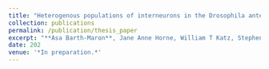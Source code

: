 ```yaml
---
title: "Heterogenous populations of interneurons in the Drosophila antennal lobe support distinct computations and provide flexible coding across shifts in input statistics"
collection: publications
permalink: /publication/thesis_paper
excerpt: "**Asa Barth-Maron**, Jane Anne Horne, William T Katz, Stephen M Plaza, Louis K Scheffer, Isabel D'Alessandro, Ian A Meinertzhagen, Wei-Chung A Lee , Rachel I Wilson. “Heterogenous populations of interneurons in the Drosophila antennal lobe support distinct computations and provide flexible coding across shifts in input statistics.” *In preparation.*"
date: 202
venue: '*In preparation.*'
---
```

